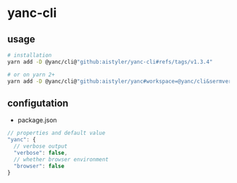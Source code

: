 # yanc-cli

## usage

```sh
# installation
yarn add -D @yanc/cli@"github:aistyler/yanc-cli#refs/tags/v1.3.4"

# or on yarn 2+
yarn add -D @yanc/cli@"github:aistyler/yanc#workspace=@yanc/cli&sermver:^1.3.4"
```

## configutation

- package.json

```js
// properties and default value
"yanc": {
  // verbose output
  "verbose": false,
  // whether browser environment
  "browser": false
}
```
